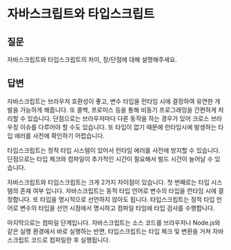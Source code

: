 # 자바스크립트와 타입스크립트
## 질문
자바스크립트와 타입스크립트의 차이, 장/단점에 대해 설명해주세요.

## 답변
자바스크립트는 브라우저 호환성이 좋고, 변수 타입을 런타임 시에 결정하여 유연한 개발을 가능하게 해줍니다. 또 콜백, 프로미스 등을 통해 비동기 프로그래밍을 간편하게 처리할 수 있습니다.
단점으로는 브라우저마다 다른 동작을 하는 경우가 있어 크로스 브라우징 이슈를 다루어야 할 수도 있습니다. 또 타입이 없기 때문에 런타임시에 발생하는 타입 에러를 사전에 확인하기 어렵습니다.

타입스크립트는 정적 타입 시스템이 있어서 런타임 에러를 사전에 방지할 수 있습니다.
단점으로는 타입 체크와 컴파일이 추가적인 시간이 필요해서 빌드 시간이 늘어날 수 있습니다. 


자바스크립트와 타입스크립트는 크게 2가지 차이점이 있습니다.
첫 번째로는 타입 시스템의 존재 여부 입니다.
자바스크립트는 동적 타입 언어로 변수의 타입을 런타임 시에 결정합니다. 또 타입을 명시적으로 선언하지 않아도 됩니다.
타입스크립트는 정적 타입 언어로 변수의 타입을 선언 시점에서 명시하고 컴파일 타임에 타입 검사를 수행합니다. 

마지막으로는 컴파일 단계입니다.
자바스크립트는 소스 코드를 브라우저나 Node.js와 같은 실행 환경에서 바로 실행하는 반면, 타입스크립트는 타입 체크 및 변환을 거쳐 자바스크립트 코드로 컴파일한 후 실행됩니다.
